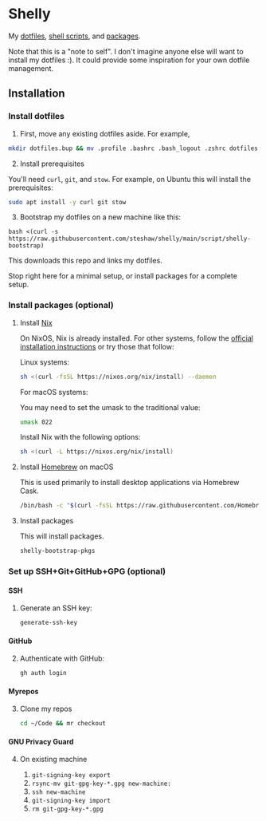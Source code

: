 # Shelly

My [dotfiles](./files/home), [shell scripts](./script), and [packages](./nix).

Note that this is a "note to self". I don't imagine anyone else will want to
install my dotfiles :). It could provide some inspiration for your own
dotfile management.

## Installation

### Install dotfiles

1. First, move any existing dotfiles aside. For example,

```bash
mkdir dotfiles.bup && mv .profile .bashrc .bash_logout .zshrc dotfiles.bup/
```

2. Install prerequisites

You'll need `curl`, `git`, and `stow`. For example, on Ubuntu this will
install the prerequisites:

```bash
sudo apt install -y curl git stow
```

3. Bootstrap my dotfiles on a new machine like this:

``` sh-session
bash <(curl -s https://raw.githubusercontent.com/steshaw/shelly/main/script/shelly-bootstrap)
```

This downloads this repo and links my dotfiles.

Stop right here for a minimal setup, or install packages for a complete
setup.

### Install packages (optional)

1.  Install [Nix](https://nixos.org/nix)

    On NixOS, Nix is already installed. For other systems, follow the
    [official installation instructions](https://nixos.org/download.html) or
    try those that follow:

    Linux systems:

    ```bash
    sh <(curl -fsSL https://nixos.org/nix/install) --daemon
    ```

    For macOS systems:

    You may need to set the umask to the traditional value:

    ```bash
    umask 022
    ```

    Install Nix with the following options:

    ```bash
    sh <(curl -L https://nixos.org/nix/install)
    ```

2.  Install [Homebrew](https://brew.sh) on macOS

    This is used primarily to install desktop applications via Homebrew
    Cask.

    ```bash
    /bin/bash -c "$(curl -fsSL https://raw.githubusercontent.com/Homebrew/install/HEAD/install.sh)"
    ```

4.  Install packages

    This will install packages.

    ```bash
    shelly-bootstrap-pkgs
    ```

### Set up SSH+Git+GitHub+GPG (optional)

#### SSH

1.  Generate an SSH key:

    ```bash
    generate-ssh-key
    ```

#### GitHub

2.  Authenticate with GitHub:

    ```bash
    gh auth login
    ```

#### Myrepos

3.  Clone my repos

    ```bash
    cd ~/Code && mr checkout
    ```
#### GNU Privacy Guard

4. On existing machine

   1. `git-signing-key export`
   2. `rsync-mv git-gpg-key-*.gpg new-machine:`
   3. `ssh new-machine`
   4. `git-signing-key import`
   5. `rm git-gpg-key-*.gpg`
